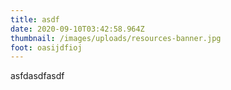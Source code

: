 ```yaml
---
title: asdf
date: 2020-09-10T03:42:58.964Z
thumbnail: /images/uploads/resources-banner.jpg
foot: oasijdfioj
---
```

asfdasdfasdf